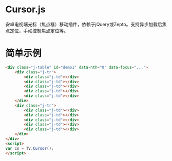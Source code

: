 Cursor.js
=========

安卓电视端光标（焦点框）移动插件，依赖于jQuery或Zepto。支持异步加载后焦点定位，手动控制焦点定位等。

简单示例
=========
```html
<div class="j-table" id="demo1" data-nth="0" data-focus=",,,">
	<div class="j-tr">
		<div class="j-td"></div>
		<div class="j-td"></div>
		<div class="j-td"></div>
		<div class="j-td"></div>
		<div class="j-td"></div>
	</div>
	<div class="j-tr">
		<div class="j-td"></div>
		<div class="j-td"></div>
		<div class="j-td"></div>
		<div class="j-td"></div>
		<div class="j-td"></div>
	</div>
</div>
<script>
var cs = TV.Cursor();
</script>
```
